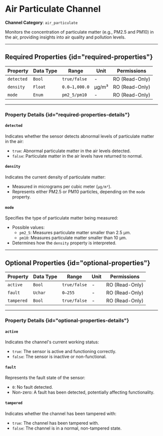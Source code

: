 # Air Particulate Channel

**Channel Category**: `air_particulate`

Monitors the concentration of particulate matter (e.g., PM2.5 and PM10) in the air, providing insights into air quality
and pollution levels.

---

## Required Properties {id="required-properties"}

| **Property** | **Data Type** | **Range**     | **Unit** | **Permissions** |
|--------------|---------------|---------------|----------|-----------------|
| `detected`   | `Bool`        | `true/false`  | -        | RO (Read-Only)  |
| `density`    | `Float`       | `0.0–1,000.0` | µg/m³    | RO (Read-Only)  |
| `mode`       | `Enum`        | `pm2_5/pm10`  | -        | RO (Read-Only)  |

---

### Property Details {id="required-properties-details"}

#### `detected`

Indicates whether the sensor detects abnormal levels of particulate matter in the air:

- `true`: Abnormal particulate matter in the air levels detected.
- `false`: Particulate matter in the air levels have returned to normal.

#### `density`

Indicates the current density of particulate matter:

- Measured in micrograms per cubic meter (`µg/m³`).
- Represents either PM2.5 or PM10 particles, depending on the `mode` property.

#### `mode`

Specifies the type of particulate matter being measured:
 
- Possible values:
    - `pm2_5`: Measures particulate matter smaller than 2.5 µm.
    - `pm10`: Measures particulate matter smaller than 10 µm.
- Determines how the `density` property is interpreted.

---

## Optional Properties {id="optional-properties"}

| **Property** | **Data Type** | **Range**    | **Unit** | **Permissions** |
|--------------|---------------|--------------|----------|-----------------|
| `active`     | `Bool`        | `true/false` | -        | RO (Read-Only)  |
| `fault`      | `Uchar`       | `0–255`      | -        | RO (Read-Only)  |
| `tampered`   | `Bool`        | `true/false` | -        | RO (Read-Only)  |

---

### Property Details {id="optional-properties-details"}

#### `active`

Indicates the channel's current working status:

- `true`: The sensor is active and functioning correctly.
- `false`: The sensor is inactive or non-functional.

#### `fault`

Represents the fault state of the sensor:

- `0`: No fault detected.
- Non-zero: A fault has been detected, potentially affecting functionality.

#### `tampered`

Indicates whether the channel has been tampered with:

- `true`: The channel has been tampered with.
- `false`: The channel is in a normal, non-tampered state.
